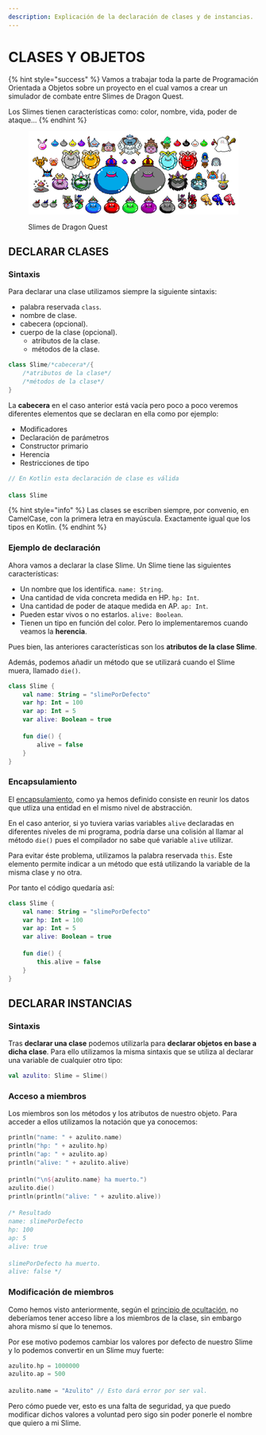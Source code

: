 ```yaml
---
description: Explicación de la declaración de clases y de instancias.
---
```


# CLASES Y OBJETOS

{% hint style="success" %}
Vamos a trabajar toda la parte de Programación Orientada a Objetos sobre un proyecto en el cual vamos a crear un simulador de combate entre Slimes de Dragon Quest.

Los Slimes tienen características como: color, nombre, vida, poder de ataque...
{% endhint %}

<figure><img src="../.gitbook/assets/slimes.png" alt=""><figcaption><p>Slimes de Dragon Quest</p></figcaption></figure>

## DECLARAR CLASES

### Sintaxis

Para declarar una clase utilizamos siempre la siguiente sintaxis:

* palabra reservada `class`.
* nombre de clase.
* cabecera (opcional).
* cuerpo de la clase (opcional).
  * atributos de la clase.
  * métodos de la clase.

```kotlin
class Slime/*cabecera*/{
    /*atributos de la clase*/
    /*métodos de la clase*/
}
```

La **cabecera** en el caso anterior está vacía pero poco a poco veremos diferentes elementos que se declaran en ella como por ejemplo:

* Modificadores
* Declaración de parámetros
* Constructor primario
* Herencia
* Restricciones de tipo

```kotlin
// En Kotlin esta declaración de clase es válida

class Slime 
```

{% hint style="info" %}
Las clases se escriben siempre, por convenio, en CamelCase, con la primera letra en mayúscula. Exactamente igual que los tipos en Kotlin.
{% endhint %}

### Ejemplo de declaración

Ahora vamos a declarar la clase Slime. Un Slime tiene las siguientes características:

* Un nombre que los identifica. `name: String`.
* Una cantidad de vida concreta medida en HP. `hp: Int`.
* Una cantidad de poder de ataque medida en AP. `ap: Int`.
* Pueden estar vivos o no estarlos. `alive: Boolean`.
* Tienen un tipo en función del color. Pero lo implementaremos cuando veamos la **herencia**.

Pues bien, las anteriores características son los **atributos de la clase Slime**.

Además, podemos añadir un método que se utilizará cuando el Slime muera, llamado `die()`.

```kotlin
class Slime {
    val name: String = "slimePorDefecto"
    var hp: Int = 100
    var ap: Int = 5
    var alive: Boolean = true
    
    fun die() {
        alive = false
    }
}
```

### Encapsulamiento&#x20;

El [encapsulamiento](teoria-poo.md#encapsulamiento), como ya hemos definido consiste en reunir los datos que utliza una entidad en el mismo nivel de abstracción.&#x20;

En el caso anterior, si yo tuviera varias variables `alive` declaradas en diferentes niveles de mi programa, podría darse una colisión al llamar al método `die()` pues el compilador no sabe qué variable `alive` utilizar.

Para evitar éste problema, utilizamos la palabra reservada `this`.  Este elemento permite indicar a un método que está utilizando la variable de la misma clase y no otra.

Por tanto el código quedaría así:

```kotlin
class Slime {
    val name: String = "slimePorDefecto"
    var hp: Int = 100
    var ap: Int = 5
    var alive: Boolean = true
    
    fun die() {
        this.alive = false
    }
}
```

## DECLARAR INSTANCIAS

### Sintaxis

Tras **declarar una clase** podemos utilizarla para **declarar objetos en base a dicha clase**. Para ello utilizamos la misma sintaxis que se utiliza al declarar una variable de cualquier otro tipo:

```kotlin
val azulito: Slime = Slime()
```

### Acceso a miembros

Los miembros son los métodos y los atributos de nuestro objeto. Para acceder a ellos utilizamos la notación que ya conocemos:

```kotlin
println("name: " + azulito.name)
println("hp: " + azulito.hp)
println("ap: " + azulito.ap)
println("alive: " + azulito.alive)

println("\n${azulito.name} ha muerto.")
azulito.die()
println(println("alive: " + azulito.alive))

/* Resultado
name: slimePorDefecto
hp: 100
ap: 5
alive: true

slimePorDefecto ha muerto.
alive: false */
```

### Modificación de miembros

Como hemos visto anteriormente, según el [principio de ocultación](teoria-poo.md#principio-de-ocultacion), no deberíamos tener acceso libre a los miembros de la clase, sin embargo ahora mismo sí que lo tenemos.

Por ese motivo podemos cambiar los valores por defecto de nuestro Slime y lo podemos convertir en un Slime muy fuerte:

```kotlin
azulito.hp = 1000000
azulito.ap = 500

azulito.name = "Azulito" // Esto dará error por ser val.
```

Pero cómo puede ver, esto es una falta de seguridad, ya que puedo modificar dichos valores a voluntad pero sigo sin poder ponerle el nombre que quiero a mi Slime.&#x20;
